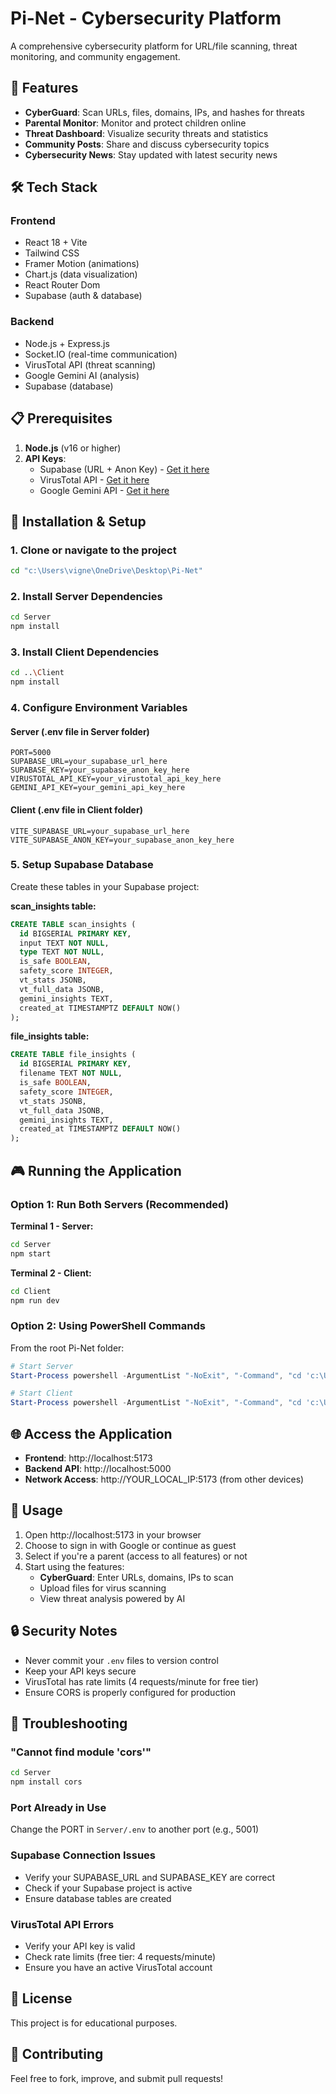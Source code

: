 # Pi-Net - Cybersecurity Platform

A comprehensive cybersecurity platform for URL/file scanning, threat monitoring, and community engagement.

## 🚀 Features

- **CyberGuard**: Scan URLs, files, domains, IPs, and hashes for threats
- **Parental Monitor**: Monitor and protect children online
- **Threat Dashboard**: Visualize security threats and statistics
- **Community Posts**: Share and discuss cybersecurity topics
- **Cybersecurity News**: Stay updated with latest security news

## 🛠️ Tech Stack

### Frontend
- React 18 + Vite
- Tailwind CSS
- Framer Motion (animations)
- Chart.js (data visualization)
- React Router Dom
- Supabase (auth & database)

### Backend
- Node.js + Express.js
- Socket.IO (real-time communication)
- VirusTotal API (threat scanning)
- Google Gemini AI (analysis)
- Supabase (database)

## 📋 Prerequisites

1. **Node.js** (v16 or higher)
2. **API Keys**:
   - Supabase (URL + Anon Key) - [Get it here](https://supabase.com)
   - VirusTotal API - [Get it here](https://www.virustotal.com/gui/my-apikey)
   - Google Gemini API - [Get it here](https://makersuite.google.com/app/apikey)

## 🔧 Installation & Setup

### 1. Clone or navigate to the project
```bash
cd "c:\Users\vigne\OneDrive\Desktop\Pi-Net"
```

### 2. Install Server Dependencies
```bash
cd Server
npm install
```

### 3. Install Client Dependencies
```bash
cd ..\Client
npm install
```

### 4. Configure Environment Variables

#### Server (.env file in Server folder)
```env
PORT=5000
SUPABASE_URL=your_supabase_url_here
SUPABASE_KEY=your_supabase_anon_key_here
VIRUSTOTAL_API_KEY=your_virustotal_api_key_here
GEMINI_API_KEY=your_gemini_api_key_here
```

#### Client (.env file in Client folder)
```env
VITE_SUPABASE_URL=your_supabase_url_here
VITE_SUPABASE_ANON_KEY=your_supabase_anon_key_here
```

### 5. Setup Supabase Database

Create these tables in your Supabase project:

**scan_insights table:**
```sql
CREATE TABLE scan_insights (
  id BIGSERIAL PRIMARY KEY,
  input TEXT NOT NULL,
  type TEXT NOT NULL,
  is_safe BOOLEAN,
  safety_score INTEGER,
  vt_stats JSONB,
  vt_full_data JSONB,
  gemini_insights TEXT,
  created_at TIMESTAMPTZ DEFAULT NOW()
);
```

**file_insights table:**
```sql
CREATE TABLE file_insights (
  id BIGSERIAL PRIMARY KEY,
  filename TEXT NOT NULL,
  is_safe BOOLEAN,
  safety_score INTEGER,
  vt_stats JSONB,
  vt_full_data JSONB,
  gemini_insights TEXT,
  created_at TIMESTAMPTZ DEFAULT NOW()
);
```

## 🎮 Running the Application

### Option 1: Run Both Servers (Recommended)

**Terminal 1 - Server:**
```bash
cd Server
npm start
```

**Terminal 2 - Client:**
```bash
cd Client
npm run dev
```

### Option 2: Using PowerShell Commands

From the root Pi-Net folder:
```powershell
# Start Server
Start-Process powershell -ArgumentList "-NoExit", "-Command", "cd 'c:\Users\vigne\OneDrive\Desktop\Pi-Net\Server'; npm start"

# Start Client
Start-Process powershell -ArgumentList "-NoExit", "-Command", "cd 'c:\Users\vigne\OneDrive\Desktop\Pi-Net\Client'; npm run dev"
```

## 🌐 Access the Application

- **Frontend**: http://localhost:5173
- **Backend API**: http://localhost:5000
- **Network Access**: http://YOUR_LOCAL_IP:5173 (from other devices)

## 📱 Usage

1. Open http://localhost:5173 in your browser
2. Choose to sign in with Google or continue as guest
3. Select if you're a parent (access to all features) or not
4. Start using the features:
   - **CyberGuard**: Enter URLs, domains, IPs to scan
   - Upload files for virus scanning
   - View threat analysis powered by AI

## 🔒 Security Notes

- Never commit your `.env` files to version control
- Keep your API keys secure
- VirusTotal has rate limits (4 requests/minute for free tier)
- Ensure CORS is properly configured for production

## 🐛 Troubleshooting

### "Cannot find module 'cors'"
```bash
cd Server
npm install cors
```

### Port Already in Use
Change the PORT in `Server/.env` to another port (e.g., 5001)

### Supabase Connection Issues
- Verify your SUPABASE_URL and SUPABASE_KEY are correct
- Check if your Supabase project is active
- Ensure database tables are created

### VirusTotal API Errors
- Verify your API key is valid
- Check rate limits (free tier: 4 requests/minute)
- Ensure you have an active VirusTotal account

## 📄 License

This project is for educational purposes.

## 🤝 Contributing

Feel free to fork, improve, and submit pull requests!
